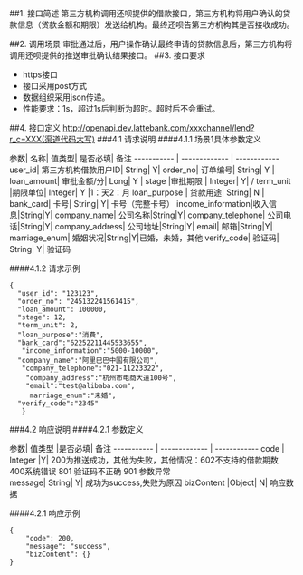##1. 接口简述
第三方机构调用还呗提供的借款接口，第三方机构将用户确认的贷款信息（贷款金额和期限）发送给机构。最终还呗告第三方机构其是否接收成功。



##2. 调用场景
审批通过后，用户操作确认最终申请的贷款信息后，第三方机构将调用还呗提供的推送审批确认结果接口。
##3. 接口要求
* https接口
* 接口采用post方式
* 数据组织采用json传递。
* 性能要求：1s，超过1s后判断为超时。超时后不会重试。

##4. 接口定义
http://openapi.dev.lattebank.com/xxxchannel/lend?r_c=XXX(渠道代码大写)
###4.1 请求说明
####4.1.1 场景1具体参数定义

参数|  名称|  值类型| 是否必填|  备注
----------- | ------------- | ------------
user_id| 第三方机构借款用户ID|  String|  Y|
order_no|  订单编号|  String|  Y |
loan_amount| 审批金额/分|  Long|  Y |
stage |审批期限 | Integer| Y| /
term_unit |期限单位|  Integer| Y |1：天2：月
loan_purpose | 贷款用途|  String|  N |
bank_card| 卡号|  String|  Y| 卡号（完整卡号）
income_information|收入信息|String|Y|
company_name|	公司名称|String|Y|
company_telephone|	公司电话|String|Y|
company_address|	公司地址|String|Y|
email|	邮箱|String|Y|
marriage_enum|	婚姻状况|String|Y|已婚，未婚，其他
verify_code| 验证码| String|  Y| 验证码

####4.1.2 请求示例
```
{
  "user_id": "123123",
  "order_no": "245132241561415",
  "loan_amount": 100000,
  "stage": 12,
  "term_unit": 2,
  "loan_purpose":"消费",
  "bank_card":"62252211445533655",
   "income_information":"5000-10000",
  "company_name":"阿里巴巴中国有限公司",
   "company_telephone":"021-11223322",
    "company_address":"杭州市电商大道100号",
    "email":"test@alibaba.com",
     marriage_enum":"未婚",
  "verify_code":"2345"
   }
```
###4.2 响应说明
####4.2.1 参数定义

参数|   值类型 |是否必填|  备注
----------- | ------------- | ------------
code | Integer |Y| 200为推送成功，其他为失败，其他情况：602不支持的借款期数 400系统错误 801 验证码不正确 901 参数异常  
message| String|  Y| 成功为success,失败为原因
bizContent |Object| N| 响应数据

####4.2.1 响应示例
```
{
    "code": 200,
    "message": "success",
    "bizContent": {}
}
```
